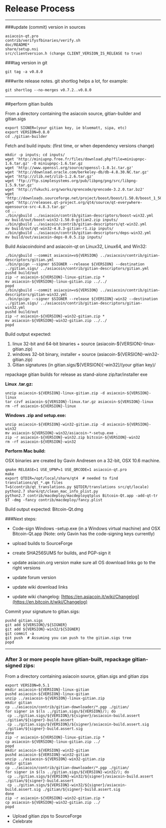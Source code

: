 Release Process
====================

* * *

###update (commit) version in sources


	asiacoin-qt.pro
	contrib/verifysfbinaries/verify.sh
	doc/README*
	share/setup.nsi
	src/clientversion.h (change CLIENT_VERSION_IS_RELEASE to true)

###tag version in git

	git tag -a v0.8.0

###write release notes. git shortlog helps a lot, for example:

	git shortlog --no-merges v0.7.2..v0.8.0

* * *

##perform gitian builds

 From a directory containing the asiacoin source, gitian-builder and gitian.sigs
  
	export SIGNER=(your gitian key, ie bluematt, sipa, etc)
	export VERSION=0.8.0
	cd ./gitian-builder

 Fetch and build inputs: (first time, or when dependency versions change)

	mkdir -p inputs; cd inputs/
	wget 'http://miniupnp.free.fr/files/download.php?file=miniupnpc-1.6.tar.gz' -O miniupnpc-1.6.tar.gz
	wget 'http://www.openssl.org/source/openssl-1.0.1c.tar.gz'
	wget 'http://download.oracle.com/berkeley-db/db-4.8.30.NC.tar.gz'
	wget 'http://zlib.net/zlib-1.2.6.tar.gz'
	wget 'ftp://ftp.simplesystems.org/pub/libpng/png/src/libpng-1.5.9.tar.gz'
	wget 'http://fukuchi.org/works/qrencode/qrencode-3.2.0.tar.bz2'
	wget 'http://downloads.sourceforge.net/project/boost/boost/1.50.0/boost_1_50_0.tar.bz2'
	wget 'http://releases.qt-project.org/qt4/source/qt-everywhere-opensource-src-4.8.3.tar.gz'
	cd ..
	./bin/gbuild ../asiacoin/contrib/gitian-descriptors/boost-win32.yml
	mv build/out/boost-win32-1.50.0-gitian2.zip inputs/
	./bin/gbuild ../asiacoin/contrib/gitian-descriptors/qt-win32.yml
	mv build/out/qt-win32-4.8.3-gitian-r1.zip inputs/
	./bin/gbuild ../asiacoin/contrib/gitian-descriptors/deps-win32.yml
	mv build/out/asiacoin-deps-0.0.5.zip inputs/

 Build Asiacoindoind and asiacoin-qt on Linux32, Linux64, and Win32:
  
	./bin/gbuild --commit asiacoin=v${VERSION} ../asiacoin/contrib/gitian-descriptors/gitian.yml
	./bin/gsign --signer $SIGNER --release ${VERSION} --destination ../gitian.sigs/ ../asiacoin/contrib/gitian-descriptors/gitian.yml
	pushd build/out
	zip -r asiacoin-${VERSION}-linux-gitian.zip *
	mv asiacoin-${VERSION}-linux-gitian.zip ../../
	popd
	./bin/gbuild --commit asiacoin=v${VERSION} ../asiacoin/contrib/gitian-descriptors/gitian-win32.yml
	./bin/gsign --signer $SIGNER --release ${VERSION}-win32 --destination ../gitian.sigs/ ../asiacoin/contrib/gitian-descriptors/gitian-win32.yml
	pushd build/out
	zip -r asiacoin-${VERSION}-win32-gitian.zip *
	mv asiacoin-${VERSION}-win32-gitian.zip ../../
	popd

  Build output expected:

  1. linux 32-bit and 64-bit binaries + source (asiacoin-${VERSION}-linux-gitian.zip)
  2. windows 32-bit binary, installer + source (asiacoin-${VERSION}-win32-gitian.zip)
  3. Gitian signatures (in gitian.sigs/${VERSION}[-win32]/(your gitian key)/

repackage gitian builds for release as stand-alone zip/tar/installer exe

**Linux .tar.gz:**

	unzip asiacoin-${VERSION}-linux-gitian.zip -d asiacoin-${VERSION}-linux
	tar czvf asiacoin-${VERSION}-linux.tar.gz asiacoin-${VERSION}-linux
	rm -rf asiacoin-${VERSION}-linux

**Windows .zip and setup.exe:**

	unzip asiacoin-${VERSION}-win32-gitian.zip -d asiacoin-${VERSION}-win32
	mv asiacoin-${VERSION}-win32/asiacoin-*-setup.exe .
	zip -r asiacoin-${VERSION}-win32.zip bitcoin-${VERSION}-win32
	rm -rf asiacoin-${VERSION}-win32

**Perform Mac build:**

  OSX binaries are created by Gavin Andresen on a 32-bit, OSX 10.6 machine.

	qmake RELEASE=1 USE_UPNP=1 USE_QRCODE=1 asiacoin-qt.pro
	make
	export QTDIR=/opt/local/share/qt4  # needed to find translations/qt_*.qm files
	T=$(contrib/qt_translations.py $QTDIR/translations src/qt/locale)
	python2.7 share/qt/clean_mac_info_plist.py
	python2.7 contrib/macdeploy/macdeployqtplus Bitcoin-Qt.app -add-qt-tr $T -dmg -fancy contrib/macdeploy/fancy.plist

 Build output expected: Bitcoin-Qt.dmg

###Next steps:

* Code-sign Windows -setup.exe (in a Windows virtual machine) and
  OSX Bitcoin-Qt.app (Note: only Gavin has the code-signing keys currently)

* upload builds to SourceForge

* create SHA256SUMS for builds, and PGP-sign it

* update asiacoin.org version
  make sure all OS download links go to the right versions

* update forum version

* update wiki download links

* update wiki changelog: [https://en.asiacoin.it/wiki/Changelog](https://en.bitcoin.it/wiki/Changelog)

Commit your signature to gitian.sigs:

	pushd gitian.sigs
	git add ${VERSION}/${SIGNER}
	git add ${VERSION}-win32/${SIGNER}
	git commit -a
	git push  # Assuming you can push to the gitian.sigs tree
	popd

-------------------------------------------------------------------------

### After 3 or more people have gitian-built, repackage gitian-signed zips:

From a directory containing asiacoin source, gitian.sigs and gitian zips

	export VERSION=0.5.1
	mkdir asiacoin-${VERSION}-linux-gitian
	pushd asiacoin-${VERSION}-linux-gitian
	unzip ../asiacoin-${VERSION}-linux-gitian.zip
	mkdir gitian
	cp ../asiacoin/contrib/gitian-downloader/*.pgp ./gitian/
	for signer in $(ls ../gitian.sigs/${VERSION}/); do
	 cp ../gitian.sigs/${VERSION}/${signer}/asiacoin-build.assert ./gitian/${signer}-build.assert
	 cp ../gitian.sigs/${VERSION}/${signer}/asiacoin-build.assert.sig ./gitian/${signer}-build.assert.sig
	done
	zip -r asiacoin-${VERSION}-linux-gitian.zip *
	cp asiacoin-${VERSION}-linux-gitian.zip ../
	popd
	mkdir asiacoin-${VERSION}-win32-gitian
	pushd asiacoin-${VERSION}-win32-gitian
	unzip ../asiacoin-${VERSION}-win32-gitian.zip
	mkdir gitian
	cp ../asiacoin/contrib/gitian-downloader/*.pgp ./gitian/
	for signer in $(ls ../gitian.sigs/${VERSION}-win32/); do
	 cp ../gitian.sigs/${VERSION}-win32/${signer}/asiacoin-build.assert ./gitian/${signer}-build.assert
	 cp ../gitian.sigs/${VERSION}-win32/${signer}/asiacoin-build.assert.sig ./gitian/${signer}-build.assert.sig
	done
	zip -r asiacoin-${VERSION}-win32-gitian.zip *
	cp asiacoin-${VERSION}-win32-gitian.zip ../
	popd

- Upload gitian zips to SourceForge
- Celebrate 
